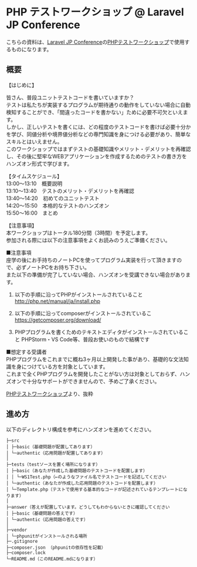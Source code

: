 # PHP テストワークショップ @ Laravel JP Conference

こちらの資料は、[Laravel JP Conference](https://conference2019.laravel.jp/)の[PHPテストワークショップ](https://fortee.jp/laravel-jp-conference-2019/proposal/f3964b26-c9db-4ee5-abee-c9b0ea51db7f)で使用するものになります。

## 概要

【はじめに】

皆さん、普段ユニットテストコードを書いていますか？  
テストは私たちが実装するプログラムが期待通りの動作をしていない場合に自動検知することができ、「間違ったコードを書かない」ために必要不可欠といえます。  
しかし、正しいテストを書くには、どの程度のテストコードを書けば必要十分かを学び、同値分析や境界値分析などの専門知識を身につける必要があり、簡単なスキルとはいえません。  
このワークショップではまずテストの基礎知識やメリット・デメリットを再確認し、その後に堅牢なWEBアプリケーションを作成するためのテストの書き方をハンズオン形式で学びます。  

【タイムスケジュール】  
13:00～13:10　概要説明  
13:10～13:40　テストのメリット・デメリットを再確認  
13:40～14:20　初めてのユニットテスト  
14:20～15:50　本格的なテストのハンズオン  
15:50～16:00　まとめ  

【注意事項】  
本ワークショップはトータル180分間（3時間）を予定します。  
参加される際には以下の注意事項をよくお読みのうえご準備ください。  

■注意事項  
座学の後にお手持ちのノートPCを使ってプログラム実装を行って頂きますので、必ずノートPCをお持ち下さい。  
また以下の準備が完了していない場合、ハンズオンを受講できない場合があります。  

1. 以下の手順に沿ってPHPがインストールされていること
http://php.net/manual/ja/install.php

2. 以下の手順に沿ってcomposerがインストールされているこ
https://getcomposer.org/download/

3. PHPプログラムを書くためのテキストエディタがインストールされていること
PHPStorm・VS Code等、普段お使いのもので結構です

■想定する受講者  
PHPプログラムをこれまでに概ね3ヶ月以上開発した事があり、基礎的な文法知識を身につけている方を対象としています。  
これまで全くPHPプログラムを開発したことがない方は対象としておらず、ハンズオンで十分なサポートができませんので、予めご了承ください。  

[PHPテストワークショップ](https://fortee.jp/laravel-jp-conference-2019/proposal/f3964b26-c9db-4ee5-abee-c9b0ea51db7f)より、抜粋

## 進め方  
以下のディレクトリ構成を参考にハンズオンを進めてください。

```
├─src
│ ├─basic（基礎問題が配置してあります）
│ └─authentic（応用問題が配置してあります）
│ 
├─tests（testソースを置く場所になります）
│ ├─basic（あなたが作成した基礎問題のテストコードを配置します）
│ │ └─WS1Test.php（←のようなファイル名でテストコードを記述してください
│ └─authentic（あなたが作成した応用問題のテストコードを配置します）
│ └─Template.php（テストで使用する基本的なコードが記述されているテンプレートになります）
│ 
├─answer（答えが配置しています。どうしてもわからないときに確認してください
│ ├─basic（基礎問題の答えです）
│ └─authentic（応用問題の答えです）
│ 
├─vendor
│ └─phpunitがインストールされる場所
├─.gitignore
├─composer.json （phpunitの依存性を記載）
├─composer.lock
└─README.md（このREADME.mdになります）
```

